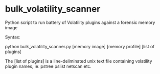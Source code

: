 bulk_volatility_scanner
=======================

Python script to run battery of Volatility plugins against a forensic memory image

Syntax:

python bulk_volatility_scanner.py [memory image] [memory profile] [list of plugins]

The [list of plugins] is a line-deliminated unix text file containing volatility plugin names, ie:
  pstree
  pslist
  netscan
etc.
